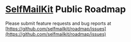 # [SelfMailKit](https://selfmailkit.com) Public Roadmap

Please submit feature requests and bug reports at [https://github.com/selfmailkit/roadmap/issues](https://github.com/selfmailkit/roadmap/issues)
